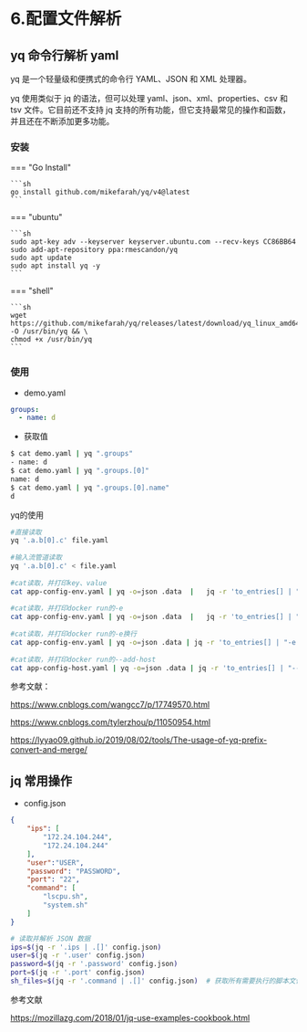# 6.配置文件解析


## yq 命令行解析 yaml

yq 是一个轻量级和便携式的命令行 YAML、JSON 和 XML 处理器。

yq 使用类似于 jq 的语法，但可以处理 yaml、json、xml、properties、csv 和 tsv 文件。它目前还不支持 jq 支持的所有功能，但它支持最常见的操作和函数，并且还在不断添加更多功能。


### 安装

=== "Go Install"

    ```sh
    go install github.com/mikefarah/yq/v4@latest
    ```


=== "ubuntu"

    ```sh
    sudo apt-key adv --keyserver keyserver.ubuntu.com --recv-keys CC86BB64
    sudo add-apt-repository ppa:rmescandon/yq
    sudo apt update
    sudo apt install yq -y
    ```


=== "shell"

    ```sh
    wget https://github.com/mikefarah/yq/releases/latest/download/yq_linux_amd64 -O /usr/bin/yq && \
    chmod +x /usr/bin/yq
    ```



### 使用

- demo.yaml


```yaml
groups:
  - name: d
```


- 获取值

```sh
$ cat demo.yaml | yq ".groups"
- name: d
$ cat demo.yaml | yq ".groups.[0]"
name: d
$ cat demo.yaml | yq ".groups.[0].name"
d
```

yq的使用

```sh
#直接读取
yq '.a.b[0].c' file.yaml
 
#输入流管道读取
yq '.a.b[0].c' < file.yaml
 
#cat读取，并打印key、value
cat app-config-env.yaml | yq -o=json .data  |   jq -r 'to_entries[] | "key: \(.key), value: \(.value)"'
 
#cat读取，并打印docker run的-e
cat app-config-env.yaml | yq -o=json .data  |   jq -r 'to_entries[] | "-e  \(.key)=\"\(.value)\""'
 
#cat读取，并打印docker run的-e换行
cat app-config-env.yaml | yq -o=json .data | jq -r 'to_entries[] | "-e \(.key)=\(.value | @sh)"' | tr '\n' ' '
 
#cat读取，并打印docker run的--add-host
cat app-config-host.yaml | yq -o=json .data | jq -r 'to_entries[] | "--add-host='\''\(.key):\(.value)'\''"' | tr '\n' ' '
```


参考文献：

https://www.cnblogs.com/wangcc7/p/17749570.html


https://www.cnblogs.com/tylerzhou/p/11050954.html


https://lyyao09.github.io/2019/08/02/tools/The-usage-of-yq-prefix-convert-and-merge/



## jq 常用操作

- config.json

```json
{
    "ips": [
        "172.24.104.244",
        "172.24.104.244"
    ],
    "user":"USER",
    "password": "PASSWORD",
    "port": "22",
    "command": [
        "lscpu.sh",
        "system.sh"
    ]
}
```

```sh
# 读取并解析 JSON 数据
ips=$(jq -r '.ips | .[]' config.json)
user=$(jq -r '.user' config.json)
password=$(jq -r '.password' config.json)
port=$(jq -r '.port' config.json)
sh_files=$(jq -r '.command | .[]' config.json)  # 获取所有需要执行的脚本文件名
```

参考文献

https://mozillazg.com/2018/01/jq-use-examples-cookbook.html
